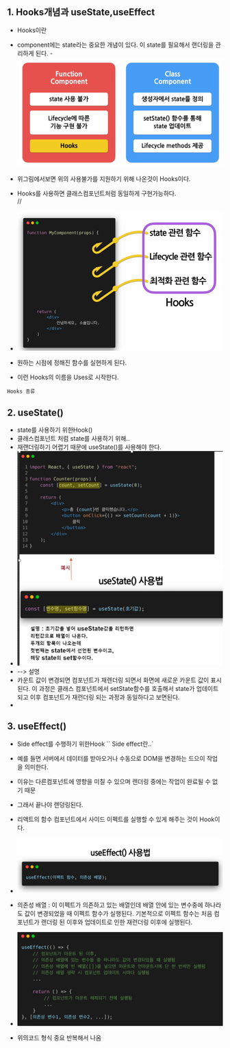 ## 1. Hooks개념과 useState,useEffect

- Hooks이란
- component에는 state라는 중요한 개념이 있다.
  이 state를 필요해서 랜더링을 관리하게 된다. -![alt text](image-1.png)
- 위그림에서보면 위의 사용불가를 지원하기 위해 나온것이 Hooks이다.
- Hooks를 사용하면 클래스컴포넌트처럼 동일하게 구현가능하다.<br>
  //
- ![alt text](image-2.png)

- 원하는 시점에 정해진 함수를 실현하게 된다.
- 이런 Hooks의 이름을 Uses로 시작한다.

`Hooks 종류`

## 2. useState()

- state를 사용하기 위한Hook()
- 클래스컴포넌트 처럼 state를 사용하기 위해..
- 재랜더링하기 어렵기 때문에 useState()를 사용해야 한다.
- ![alt text](image-4.png)
- --> 설명
- 카운트 값이 변경되면 컴포넌트가 재렌더링 되면서 화면에 새로운 카운트 값이 표시된다.
  이 과정은 클래스 컴포넌트에서 setState함수를 호출해서 state가 업데이트되고 이후 컴포넌트가 재런더링 되는 과정과 동일하다고 보면된다.
-

## 3. useEffect()

- Side effect를 수행하기 위한Hook
  `` Side effect란..`
- 예를 들면 서버에서 데이터를 받아오거나 수동으로 DOM을 변경하는 드으이 작업을 의미한다.
- 이유는 다른컴포넌트에 영향을 미칠 수 있으며
  렌더링 중에는 작업이 완료될 수 없기 때문
- 그래서 끝나야 랜덩링된다.
- 리액트의 함수 컴포넌트에서 사이드 이펙트를 실행할 수 있게 해주는 것이 Hook이다.

- ![alt text](image-5.png)

- 의존성 배열 : 이 이펙트가 의존하고 있는 배열인데 배열 안에 있는 변수중에 하나라도 값이 변경되었을 때 이펙트 함수가 실행된다.
  기본적으로 이펙트 함수는 처음 컴포넌트가 랜더링 된 이후와 업데이트로 인한 재런더링 이후에 실행된다.

- ![alt text](image-6.png)
- 위의코드 형식 중요 반복해서 나옴
